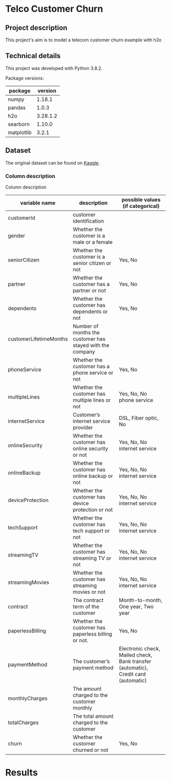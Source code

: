 # Telco Customer Churn 

## Project description
This project's aim is to model a telecom customer churn example with h2o

## Technical details
This project was developed with Python 3.8.2. 

Package versions:

| package | version |
|---|---|
| numpy |  1.18.1 |
| pandas |  1.0.3 |
| h2o  | 3.28.1.2  |
| searborn  |  1.10.0 |
| matplotlib|  3.2.1   |

## Dataset
The original dataset can be found on [Kaggle](https://www.kaggle.com/blastchar/telco-customer-churn).

### Column description 

Column description 

| variable name  |  description |possible values (if categorical)
|---|---|---|
| customerId | customer identification  ||
| gender | Whether the customer is a male or a female  ||
| seniorCitizen | Whether the customer is a senior citizen or not | Yes, No |
| partner |  Whether the customer has a partner or not | Yes, No |
| dependents | Whether the customer has dependents or not | Yes, No |
| customerLifetimeMonths | Number of months the customer has stayed with the company  ||
| phoneService  |Whether the customer has a phone service or not | Yes, No |
| multipleLines | Whether the customer has multiple lines or not  | Yes, No, No phone service |
| internetService | Customer’s internet service provider  | DSL, Fiber optic, No|
| onlineSecurity | Whether the customer has online security or not  | Yes, No, No internet service |
| onlineBackup | Whether the customer has online backup or not  | Yes, No, No internet service |
| deviceProtection | Whether the customer has device protection or not  | Yes, No, No internet service |
| techSupport |Whether the customer has tech support or not | Yes, No, No internet service |
| streamingTV | Whether the customer has streaming TV or not | Yes, No, No internet service |
| streamingMovies | Whether the customer has streaming movies or not   |Yes, No, No internet service|
| contract | The contract term of the customer |Month-to-month, One year, Two year|
| paperlessBilling | Whether the customer has paperless billing or not.| Yes, No |
| paymentMethod  |The customer’s payment method  |Electronic check, Mailed check, Bank transfer (automatic), Credit card (automatic) |
| monthlyCharges  | The amount charged to the customer monthly  ||
| totalCharges | The total amount charged to the customer ||
| churn | Whether the customer churned or not | Yes, No |


# Results 

